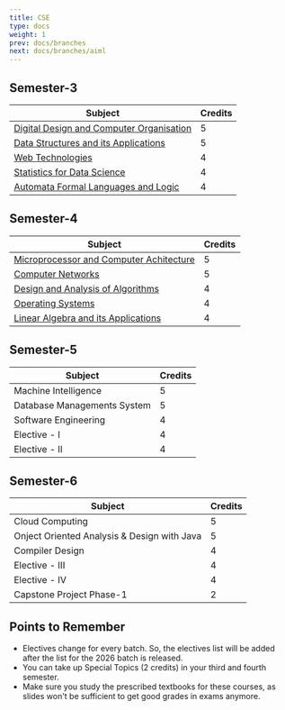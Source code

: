 ```yaml
---
title: CSE
type: docs
weight: 1
prev: docs/branches
next: docs/branches/aiml
---
```


## Semester-3

| Subject | Credits |
|---|---|
| [Digital Design and Computer Organisation](https://drive.google.com/file/d/1uf7wpzs64eKF3r9WJ1_3ggy-NOcj4y15/view?usp=sharing) | 5 |
| [Data Structures and its Applications](https://drive.google.com/file/d/1-R4_pmA_JsEGU_9kJ1Acbf69LEUJTtsg/view?usp=sharing) | 5 |
| [Web Technologies](https://drive.google.com/file/d/1AccwJzGuXxpSUFCgqNqsMEPsEgy1jBVM/view?usp=sharing) | 4 |
| [Statistics for Data Science](https://drive.google.com/file/d/1W40GVnqB1khKIRAgp_sjpaq6YAAY1MjR/view?usp=drive_link) | 4 |
| [Automata Formal Languages and Logic](https://drive.google.com/file/d/1eRIudDnXy5dBj3VeVjn34z2U7ZbDUErn/view?usp=drive_link) | 4 |


## Semester-4

| Subject | Credits |
|---|---|
| [Microprocessor and Computer Achitecture](https://drive.google.com/file/d/1r4BSq4m12Mph-ED6BMTxmIMqi0-pDB5R/view?usp=sharing) | 5 |
| [Computer Networks](https://drive.google.com/file/d/1pC4iRyhkvlxyrqsLQsagjoeFTnavQwPz/view?usp=sharing) | 5 |
| [Design and Analysis of Algorithms](https://drive.google.com/file/d/1IxC9A-nufFHseU3-vjhp5pOELEiz8fWM/view?usp=sharing) | 4 |
| [Operating Systems](https://drive.google.com/file/d/1RZ_ExLS7UBm1aPijDPGkCtkI8xOZ1_Gq/view?usp=sharing) | 4 |
| [Linear Algebra and its Applications](https://drive.google.com/file/d/1gyz7logIZM1WntIwDRUd9p-MFRMr51_u/view?usp=sharing) | 4 |


## Semester-5

| Subject | Credits |
|---|---|
| Machine Intelligence | 5 |
| Database Managements System | 5 |
| Software Engineering | 4 |
| Elective - I | 4 |
| Elective - II | 4 |


## Semester-6

| Subject | Credits |
|---|---|
| Cloud Computing | 5 |
| Onject Oriented Analysis & Design with Java | 5 |
| Compiler Design | 4 |
| Elective - III | 4 |
| Elective - IV | 4 |
| Capstone Project Phase-1 | 2 |

## Points to Remember

* Electives change for every batch. So, the electives list will be added after the list for the 2026 batch is released.
* You can take up Special Topics (2 credits) in your third and fourth semester. 
* Make sure you study the prescribed textbooks for these courses, as slides won't be sufficient to get good grades in exams anymore. 